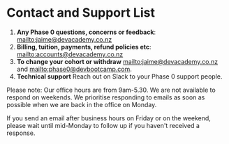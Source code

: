 # Contact and Support List
1. **Any Phase 0 questions, concerns or feedback**: <mailto:jaime@devacademy.co.nz>
2. **Billing, tuition, payments, refund policies etc**: <mailto:accounts@devacademy.co.nz>
3. **To change your cohort or withdraw** <mailto:jaime@devacademy.co.nz> and <mailto:phase0@devbootcamp.com>.
4. **Technical support** Reach out on Slack to your Phase 0 support people.


Please note: Our office hours are from 9am-5.30. We are not available to respond on weekends. We prioritise responding to emails as soon as possible when we are back in the office on Monday.

If you send an email after business hours on Friday or on the weekend, please wait until mid-Monday to follow up if you haven't received a response.

